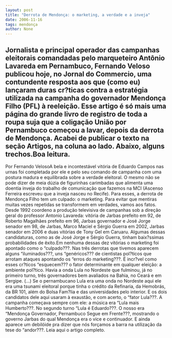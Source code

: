 ```yaml
---
layout: post
title: "Derrota de Mendonça: o marketing, a verdade e a inveja"
date: 2006-11-16
tags: mendonça
author: None
---
```

Jornalista e principal operador das campanhas eleitorais comandadas pelo marqueteiro Antônio Lavareda em Pernambuco, Fernando Veloso publicou hoje, no Jornal do Commercio, uma contundente resposta aos que (como eu) lançaram duras cr?ticas contra a&nbsp;estratégia utilizada na campanha do governador Mendonça Filho (PFL) à reeleição.
Esse artigo é só mais uma página do grande livro de registro de toda a roupa suja que a coligação União por Pernambuco começou a lavar, depois da derrota de Mendonça.
Acabei de publicar o texto na seção Artigos, na coluna ao lado. Abaixo, alguns trechos.Boa leitura.
---------------------------------------------------
Por Fernando VelosoA bela e incontestável vitória de Eduardo Campos nas urnas foi completada por ele e pelo seu comando de campanha com uma postura madura e equilibrada sobre a verdade eleitoral. O mesmo não se pode dizer de meia dúzia de figurinhas carimbadas que alimenta uma doentia inveja do trabalho de comunicação que fazemos na MCI (Ascenso Ferreira escreveu que a inveja nasceu no Recife). Para esses, a derrota de Mendonça Filho tem um culpado: o marketing. Para evitar que mentiras muitas vezes repetidas se transformem em verdades, vamos aos fatos. 
Desde 1992 coordeno a produção televisiva de campanhas sob a direção geral do professor Antonio Lavareda: vitória de Jarbas prefeito em 92, de Roberto Magalhães prefeito em 96, Jarbas governador e José Jorge senador em 98, de Jarbas, Marco Maciel e Sérgio Guerra em 2002, Jarbas senador em 2006 e duas vitórias de Tony Gel em Caruaru. Algumas dessas candidaturas, como as de José Jorge e Sérgio Guerra, tinham baix?ssimas probabilidades de êxito.Em nenhuma dessas dez vitórias o marketing foi apontado como o “culpado???. Nas três derrotas que tivemos aparecem alguns “iluminados???, uns “genéricos??? de cientistas pol?ticos que arrotam ataques apontando os “erros do marketing???. É incr?vel como esses cr?ticos “esquecem??? o fator determinante em qualquer eleição: a ambiente pol?tico. Havia a onda Lula no Nordeste que fulminou, já no primeiro turno, três governadores bem avaliados na Bahia, no Ceará e em Sergipe. 
(...) Se o pernambucano Lula era uma onda no Nordeste aqui ele era uma tsunami eleitoral porque tinha o crédito da Refinaria, da Hemobrás, da BR 101, além do Bolsa Fam?lia e das universidades pelo interior. E os dois candidatos dele aqui usaram à exaustão, e com acerto, o “fator Lula???. A campanha começava sempre com ele: a música era “Lula mais Humberto???. No segundo turno “Lula é Eduardo???. O nosso era “Mendonça Governador, Pernambuco Segue em Frente???, mostrando o governo Jarbas do qual Mendonça era o vice e continuador. E ainda aparece um debilóide pra dizer que nós forçamos a barra na utilização da tese do “andor???. 
Leia aqui o artigo completo. 
